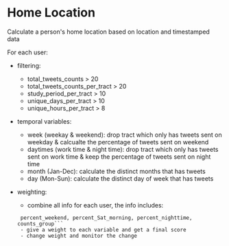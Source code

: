 # Home Location 
Calculate a person's home location based on location and timestamped data

For each user:
- filtering:
    - total_tweets_counts > 20 
    - total_tweets_counts_per_tract > 20
    - study_period_per_tract > 10
    - unique_days_per_tract > 10
    - unique_hours_per_tract > 8
    
- temporal variables:
    - week (weekay & weekend): drop tract which only has tweets sent on weekday & calcualte the percentage of tweets sent on weekend
    - daytimes (work time & night time): drop tract which only has tweets sent on work time & keep the percentage of tweets sent on night time
    - month (Jan-Dec): calculate the distinct months that has tweets 
    - day (Mon-Sun): calculate the distinct day of week that has tweets 

- weighting: 
    - combine all info for each user, the info includes:
    ```u_id, GEOID, total_counts, count_tract, study_period, unique_days, months, days, hours,
     percent_weekend, percent_Sat_morning, percent_nighttime, counts_group```
     - give a weight to each variable and get a final score
     - change weight and monitor the change 
        
        
    


